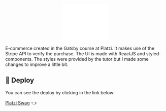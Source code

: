 <p align="center"><a href="https://platziswag-gatsby.netlify.com"></a><img src="./src/images/Logo.png"/></p>

E-commerce created in the Gatsby course at Platzi. It makes use of the Stripe API to verify the purchase. The UI is made with ReactJS and styled-components. The styles were provided by the tutor but I made some changes to improve a little bit.


## 💫 Deploy 

You can see the deploy by clicking in the link below:

[Platzi Swag](https://platziswag-gatsby.netlify.com) 👈


